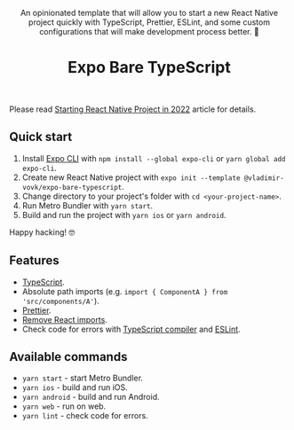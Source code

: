 <p align="center">
  An opinionated template that will allow you to start a new React Native project quickly with TypeScript, Prettier, ESLint, and some custom configurations that will make development process better. 💖
</p>

<h1 align="center">Expo Bare TypeScript</h1>
<br>

Please read [Starting React Native Project in 2022](https://dev.to/vladimirvovk/starting-a-react-native-project-in-2022-31m7) article for details.

## Quick start

1. Install [Expo CLI](https://docs.expo.dev/get-started/installation/) with `npm install --global expo-cli` or `yarn global add expo-cli`.
2. Create new React Native project with `expo init --template @vladimir-vovk/expo-bare-typescript`.
3. Change directory to your project's folder with `cd <your-project-name>`.
4. Run Metro Bundler with `yarn start`.
5. Build and run the project with `yarn ios` or `yarn android`.

Happy hacking! 🤓

## Features

- [TypeScript](https://www.typescriptlang.org/).
- Absolute path imports (e.g. `import { ComponentA } from 'src/components/A'`).
- [Prettier](https://prettier.io/).
- [Remove React imports](https://reactjs.org/blog/2020/09/22/introducing-the-new-jsx-transform.html).
- Check code for errors with [TypeScript compiler](https://www.typescriptlang.org/tsconfig#noEmit) and [ESLint](https://eslint.org/).

## Available commands

- `yarn start` - start Metro Bundler.
- `yarn ios` - build and run iOS.
- `yarn android` - build and run Android.
- `yarn web` - run on web.
- `yarn lint` - check code for errors.

